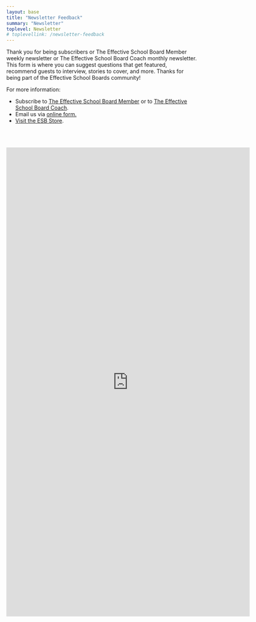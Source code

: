 ```yaml
---
layout: base
title: "Newsletter Feedback"
summary: "Newsletter"
toplevel: Newsletter
# toplevellink: /newsletter-feedback
---
```


Thank you for being subscribers or The Effective School Board Member weekly newsletter or The Effective School Board Coach monthly newsletter. This form is where you can suggest questions that get featured, recommend guests to interview, stories to cover, and more. Thanks for being part of the Effective School Boards community!

For more information:
<ul>
<li>Subscribe to <a href="/board-member-newsletter/">The Effective School Board Member</a> or to <a href="/coach-newsletter/">The Effective School Board Coach</a>. </li>
<li>Email us via <a href="/contact/">online form.</li>
<li>Visit the <a href="/store">ESB Store</a>.</li>
</ul>

<br/><br/>

<iframe src="https://docs.google.com/forms/d/e/1FAIpQLSdK2APLf-v_HYEWl8zePXLoaJ9ZXcFOL2JNdpdIiJQVvMXIRg/viewform?embedded=true" width="640" height="1233" frameborder="0" marginheight="0" marginwidth="0">Loading…</iframe>
